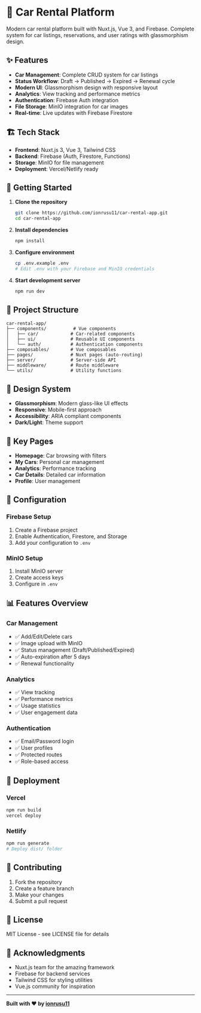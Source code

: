 # 🚗 Car Rental Platform

Modern car rental platform built with Nuxt.js, Vue 3, and Firebase. Complete system for car listings, reservations, and user ratings with glassmorphism design.

## ✨ Features

- **Car Management**: Complete CRUD system for car listings
- **Status Workflow**: Draft → Published → Expired → Renewal cycle
- **Modern UI**: Glassmorphism design with responsive layout
- **Analytics**: View tracking and performance metrics
- **Authentication**: Firebase Auth integration
- **File Storage**: MinIO integration for car images
- **Real-time**: Live updates with Firebase Firestore

## 🏗️ Tech Stack

- **Frontend**: Nuxt.js 3, Vue 3, Tailwind CSS
- **Backend**: Firebase (Auth, Firestore, Functions)
- **Storage**: MinIO for file management
- **Deployment**: Vercel/Netlify ready

## 🚀 Getting Started

1. **Clone the repository**
   ```bash
   git clone https://github.com/ionrusu11/car-rental-app.git
   cd car-rental-app
   ```

2. **Install dependencies**
   ```bash
   npm install
   ```

3. **Configure environment**
   ```bash
   cp .env.example .env
   # Edit .env with your Firebase and MinIO credentials
   ```

4. **Start development server**
   ```bash
   npm run dev
   ```

## 📁 Project Structure

```
car-rental-app/
├── components/          # Vue components
│   ├── car/            # Car-related components
│   ├── ui/             # Reusable UI components
│   └── auth/           # Authentication components
├── composables/        # Vue composables
├── pages/              # Nuxt pages (auto-routing)
├── server/             # Server-side API
├── middleware/         # Route middleware
└── utils/              # Utility functions
```

## 🎨 Design System

- **Glassmorphism**: Modern glass-like UI effects
- **Responsive**: Mobile-first approach
- **Accessibility**: ARIA compliant components
- **Dark/Light**: Theme support

## 📱 Key Pages

- **Homepage**: Car browsing with filters
- **My Cars**: Personal car management
- **Analytics**: Performance tracking
- **Car Details**: Detailed car information
- **Profile**: User management

## 🔧 Configuration

### Firebase Setup
1. Create a Firebase project
2. Enable Authentication, Firestore, and Storage
3. Add your configuration to `.env`

### MinIO Setup
1. Install MinIO server
2. Create access keys
3. Configure in `.env`

## 📊 Features Overview

### Car Management
- ✅ Add/Edit/Delete cars
- ✅ Image upload with MinIO
- ✅ Status management (Draft/Published/Expired)
- ✅ Auto-expiration after 5 days
- ✅ Renewal functionality

### Analytics
- ✅ View tracking
- ✅ Performance metrics
- ✅ Usage statistics
- ✅ User engagement data

### Authentication
- ✅ Email/Password login
- ✅ User profiles
- ✅ Protected routes
- ✅ Role-based access

## 🚀 Deployment

### Vercel
```bash
npm run build
vercel deploy
```

### Netlify
```bash
npm run generate
# Deploy dist/ folder
```

## 🤝 Contributing

1. Fork the repository
2. Create a feature branch
3. Make your changes
4. Submit a pull request

## 📄 License

MIT License - see LICENSE file for details

## 🙏 Acknowledgments

- Nuxt.js team for the amazing framework
- Firebase for backend services
- Tailwind CSS for styling utilities
- Vue.js community for inspiration

---

**Built with ❤️ by [ionrusu11](https://github.com/ionrusu11)**